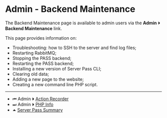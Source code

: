 # Admin - Backend Maintenance

The Backend Maintenance page is available to admin users via the
**Admin** ⏵ **Backend Maintenance** link.

This page provides information on:

 - Troubleshooting: how to SSH to the server and find log files;
 - Restarting RabbitMQ;
 - Stopping the PASS backend;
 - Restarting the PASS backend;
 - Installing a new version of Server Pass CLI;
 - Clearing old data;
 - Adding a new page to the website;
 - Creating a new command line PHP script.

---

 - &#x23EE; Admin ⏵  [Action Recorder](admin-recorder.md)
 - &#x23ED; Admin ⏵  [PHP Info](admin-info.md)
 - &#x23F6; [Server Pass Summary](README.md)
